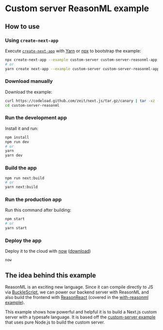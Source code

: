 # Custom server ReasonML example

## How to use

### Using `create-next-app`

Execute [`create-next-app`](https://github.com/zeit/next.js/tree/canary/packages/create-next-app) with [Yarn](https://yarnpkg.com/lang/en/docs/cli/create/) or [npx](https://github.com/zkat/npx#readme) to bootstrap the example:

```bash
npx create-next-app --example custom-server custom-server-reasonml-app
# or
yarn create next-app --example custom-server custom-server-reasonml-app
```

### Download manually

Download the example:

```bash
curl https://codeload.github.com/zeit/next.js/tar.gz/canary | tar -xz --strip=2 next.js-canary/examples/custom-server-reasonml
cd custom-server-reasonml
```

### Run the development app

Install it and run:

```bash
npm install
npm run dev
# or
yarn
yarn dev
```

### Build the app

```bash
npm run next:build
# or
yarn next:build
```

### Run the production app

Run this command after building:

```bash
npm start
# or
yarn start
```

### Deploy the app

Deploy it to the cloud with [now](https://zeit.co/now) ([download](https://zeit.co/download))

```bash
now
```

## The idea behind this example

ReasonML is an exciting new language. Since it can compile directly to JS via [BuckleScript](https://bucklescript.github.io/en/),
we can power our backend server with ReasonML and also build the frontend with
[ReasonReact](https://reasonml.github.io/reason-react/en/) (covered in the [with-reasonml example](https://github.com/zeit/next.js/tree/canary/examples/with-reasonml)).

This example shows how powerful and helpful it is to build a Next.js custom server with a typesafe language. It is based off the [custom-server example](https://github.com/zeit/next.js/tree/canary/examples/custom-server) that uses pure Node.js to build the custom server.
